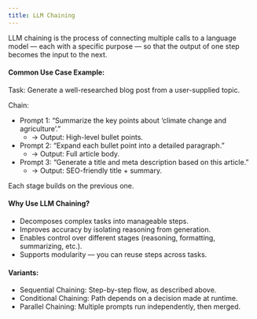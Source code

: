 ```yaml
---
title: LLM Chaining
---
```

LLM chaining is the process of connecting multiple calls to a language model — each with a specific purpose — so that the output of one step becomes the input to the next.

#### Common Use Case Example:

Task: Generate a well-researched blog post from a user-supplied topic.

Chain:
- Prompt 1: “Summarize the key points about ‘climate change and agriculture’.”
  - → Output: High-level bullet points.
- Prompt 2: “Expand each bullet point into a detailed paragraph.”
  - → Output: Full article body.
- Prompt 3: “Generate a title and meta description based on this article.”
  - → Output: SEO-friendly title + summary.

Each stage builds on the previous one.

#### Why Use LLM Chaining?
- Decomposes complex tasks into manageable steps.
- Improves accuracy by isolating reasoning from generation.
- Enables control over different stages (reasoning, formatting, summarizing, etc.).
- Supports modularity — you can reuse steps across tasks.

#### Variants:
- Sequential Chaining: Step-by-step flow, as described above.
- Conditional Chaining: Path depends on a decision made at runtime.
- Parallel Chaining: Multiple prompts run independently, then merged.
